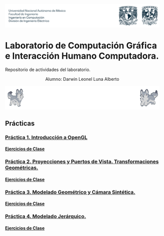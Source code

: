 ![Buaf](buaf.png)
# Laboratorio de Computación Gráfica e Interacción Humano Computadora. 
Repositorio de actividades del laboratorio.

<p align="center">
Alumno: Darwin Leonel Luna Alberto
</p>

![Buef](buef.png)
## Prácticas
### [Práctica 1. Introducción a OpenGL](https://github.com/TorraLeo/LabGrafica2026-1/tree/Practica-01)
#### [Ejercicios de Clase](https://github.com/TorraLeo/LabGrafica2026-1/tree/Practica-01/Ejercicios%20Clase)

### [Práctica 2. Proyecciones y Puertos de Vista. Transformaciones Geométricas.](https://github.com/TorraLeo/LabGrafica2026-1/tree/Practica-02)
#### [Ejercicios de Clase](https://github.com/TorraLeo/LabGrafica2026-1/tree/Practica-02/Ejercicios%20Clase)

### [Práctica 3. Modelado Geométrico y Cámara Sintética.](https://github.com/TorraLeo/LabGrafica2026-1/tree/Practica-03)
#### [Ejercicios de Clase](https://github.com/TorraLeo/LabGrafica2026-1/tree/Practica-03/EjerciciosClase)

### [Práctica 4. Modelado Jerárquico.](https://github.com/TorraLeo/LabGrafica2026-1/tree/Practica-04)
#### [Ejercicios de Clase](https://github.com/TorraLeo/LabGrafica2026-1/tree/Practica-04/EjerciciosClase)
